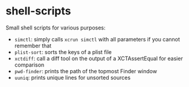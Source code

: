# shell-scripts
Small shell scripts for various purposes:

* `simctl`: simply calls `xcrun simctl` with all parameters if you cannot remember that
* `plist-sort`: sorts the keys of a plist file
* `xctdiff`: call a diff tool on the output of a XCTAssertEqual for easier comparison
* `pwd-finder`: prints the path of the topmost Finder window
* `uuniq`: prints unique lines for unsorted sources
